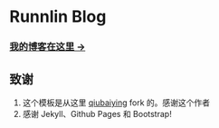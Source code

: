 # Runnlin Blog

### [我的博客在这里 &rarr;](http://runnlin.github.io)

## 致谢

1. 这个模板是从这里 [qiubaiying](https://github.com/qiubaiying/qiubaiying.github.io) fork 的。感谢这个作者
2. 感谢 Jekyll、Github Pages 和 Bootstrap!